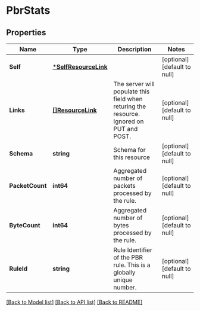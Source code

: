 # PbrStats

## Properties
Name | Type | Description | Notes
------------ | ------------- | ------------- | -------------
**Self** | [***SelfResourceLink**](SelfResourceLink.md) |  | [optional] [default to null]
**Links** | [**[]ResourceLink**](ResourceLink.md) | The server will populate this field when returing the resource. Ignored on PUT and POST. | [optional] [default to null]
**Schema** | **string** | Schema for this resource | [optional] [default to null]
**PacketCount** | **int64** | Aggregated number of packets processed by the rule. | [optional] [default to null]
**ByteCount** | **int64** | Aggregated number of bytes processed by the rule. | [optional] [default to null]
**RuleId** | **string** | Rule Identifier of the PBR rule. This is a globally unique number. | [optional] [default to null]

[[Back to Model list]](../README.md#documentation-for-models) [[Back to API list]](../README.md#documentation-for-api-endpoints) [[Back to README]](../README.md)

